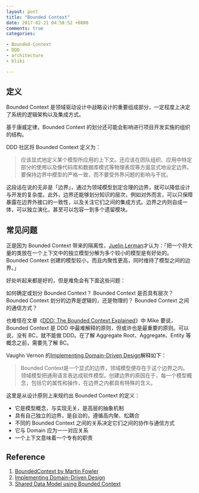 ```yaml
---
layout: post
title: "Bounded Context"
date: 2017-02-21 04:58:52 +0800
comments: true
categories:

- Bounded-Context
- DDD
- architecture
- bliki

---
```


## 定义

Bounded Context 是领域驱动设计中战略设计的重要组成部分，一定程度上决定了系统的逻辑架构以及集成方式。

基于康威定律，Bounded Context 的划分还可能会影响进行项目开发实施的组织的结构。

DDD 社区将 Bounded Context 定义为：

> 应该显式地定义某个模型所应用的上下文。还应该在团队组织、应用中特定部分的使用以及像代码库和数据库模式等物理表现等方面显式地设定边界。要保持边界中模型的严格一致，而不要受外界问题的影响与干扰。

这段话在说的无非是「边界」，通过为领域模型划定合理的边界，就可以降低设计与开发的复杂度。此外，边界还能够划分知识的层次，例如对外而言，可以只保障暴露在边界外接口的一致性，以及关注它们之间的集成方式。边界之内则自成一体，可以独立演化，甚至可以包容一到多个遗留模块。

## 常见问题

正是因为 Bounded Context 带来的隔离性，[Juelin Lerman](https://msdn.microsoft.com/en-us/magazine/jj883952.aspx)才认为：「把一个将大量的类放在一个上下文中的独立模型分解为多个较小的模型是有好处的。Bounded Context 创建的模型较小，而且内聚性更高，同时维持了模型之间的边界。」

好处听起来都是好的，但是难免会有下面这些问题：

如何确定或划分 Bounded Context？
Bounded Context 是否具有层次？
Bounded Context 划分的边界是逻辑的，还是物理的？
Bounded Context 之间的通信方式？

也难怪在文章《[DDD: The Bounded Context Explained](http://www.sapiensworks.com/blog/post/2012/04/17/DDD-The-Bounded-Context-Explained.aspx)》中 Mike 要说，Bounded Context 是 DDD 中最难解释的原则，但或许也是最重要的原则。可以说，没有 BC，就不能做 DDD。在了解 Aggregate Root、Aggregate、Entity 等概念之前，需要先了解 BC。

Vaughn Vernon 的[Implementing Domain-Driven Design](http://book.douban.com/subject/25844633/)解释如下：

> Bounded Context是一个显式的边界，领域模型便存在于这个边界之内。领域模型把通用语言表达成软件模型。创建边界的原因在于，每一个模型概念，包括它的属性和操作，在边界之内都具有特殊的含义。


这里是从设计原则上来规约出 Bounded Context 的定义：

- 它是模型概念，与实现无关，是高层的抽象机制
- 具有自己独立的边界，是自治的，遵循高内聚、松耦合
- 不同的 Bounded Context 之间的关系决定它们之间的协作与通信方式
- 它与 Domain 应为一一对应关系
- 一个上下文意味着一个专有的职责

## Reference

1. [BoundedContext by Martin Fowler](https://martinfowler.com/bliki/BoundedContext.html)
2. [Implementing Domain-Driven Design](https://www.amazon.com/gp/product/0321834577?ie=UTF8&tag=martinfowlerc-20&linkCode=as2&camp=1789&creative=9325&creativeASIN=0321834577)
3. [Shared Data Model using Bounded Context](https://msdn.microsoft.com/en-us/magazine/jj883952.aspx)


